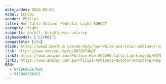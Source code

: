 ```yaml
---
date_added: 2020-02-03
model: LCF001
vendor: Philips
title: Hue Calla Outdoor Pedestal Light RGBCCT
category: light
supports: on/off, brightness, colorxy
zigbeemodel: ['LCF001']
compatible: [z2m]
mlink: https://www2.meethue.com/de-de/p/hue-white-and-color-ambiance-calla-ausen-sockelleuchte/1742030P7
link: https://www.amazon.de/dp/B07BXT4NQT
link2: https://www.amazon.com/Philips-Hue-802090-Calla-Lighting/dp/B07DBN3FSQ/
link3: https://www.amazon.com.au/Philips-Ambiance-Outdoor-mounting-Requires/dp/B07DBN3FSQ
EAN:
  - 8718696167991
  - 915005630301
---
```


